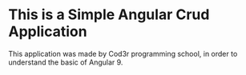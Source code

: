 # This is a Simple Angular Crud Application

This application was made by Cod3r programming school, in order to understand the basic of Angular 9.